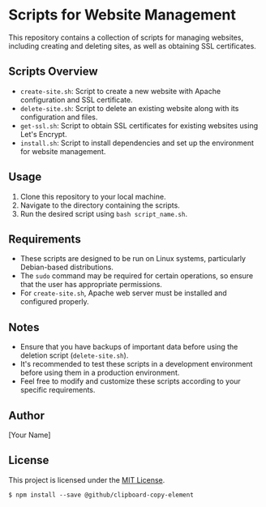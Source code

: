 # Scripts for Website Management

This repository contains a collection of scripts for managing websites, including creating and deleting sites, as well as obtaining SSL certificates.

## Scripts Overview

- `create-site.sh`: Script to create a new website with Apache configuration and SSL certificate.
- `delete-site.sh`: Script to delete an existing website along with its configuration and files.
- `get-ssl.sh`: Script to obtain SSL certificates for existing websites using Let's Encrypt.
- `install.sh`: Script to install dependencies and set up the environment for website management.

## Usage

1. Clone this repository to your local machine.
2. Navigate to the directory containing the scripts.
3. Run the desired script using `bash script_name.sh`.

## Requirements

- These scripts are designed to be run on Linux systems, particularly Debian-based distributions.
- The `sudo` command may be required for certain operations, so ensure that the user has appropriate permissions.
- For `create-site.sh`, Apache web server must be installed and configured properly.

## Notes

- Ensure that you have backups of important data before using the deletion script (`delete-site.sh`).
- It's recommended to test these scripts in a development environment before using them in a production environment.
- Feel free to modify and customize these scripts according to your specific requirements.

## Author

[Your Name]

## License

This project is licensed under the [MIT License](LICENSE).

```
$ npm install --save @github/clipboard-copy-element
```
